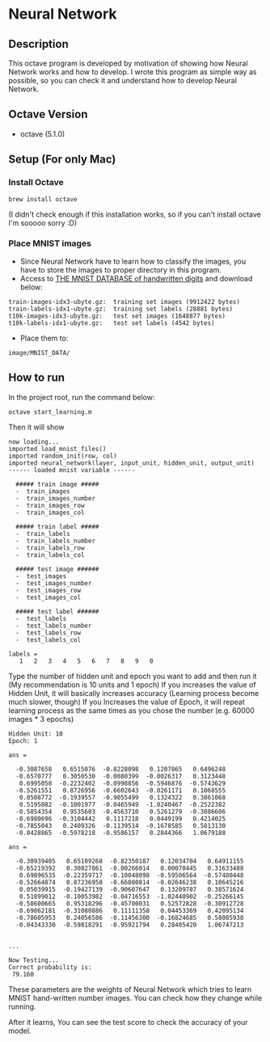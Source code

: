 # Neural Network
## Description
This octave program is developed by motivation of showing how Neural Network works and how to develop.
I wrote this program as simple way as possible, so you can check it and understand how to develop Neural Network.

## Octave Version
- octave (5.1.0)

## Setup (For only Mac)
### Install Octave
```
brew install octave
```

 (I didn't check enough if this installation works, so if you can't install octave I'm sooooo sorry :D)

### Place MNIST images
- Since Neural Network have to learn how to classify the images, you have to store the images to proper directory in this program.
- Access to [THE MNIST DATABASE of handwritten digits](http://yann.lecun.com/exdb/mnist/) and download below:
```
train-images-idx3-ubyte.gz:  training set images (9912422 bytes)
train-labels-idx1-ubyte.gz:  training set labels (28881 bytes)
t10k-images-idx3-ubyte.gz:   test set images (1648877 bytes)
t10k-labels-idx1-ubyte.gz:   test set labels (4542 bytes)
```

- Place them to:

```
image/MNIST_DATA/
```

## How to run
In the project root, run the command below:
```
octave start_learning.m
```

Then it will show
```
now loading...
imported load_mnist_files()
imported random_init(row, col)
imported neural_network(layer, input_unit, hidden_unit, output_unit)
------ loaded mnist variable ------

  ##### train image #####
  -  train_images
  -  train_images_number
  -  train_images_row
  -  train_images_col

  ##### train label #####
  -  train_labels
  -  train_labels_number
  -  train_labels_row
  -  train_labels_col

  ##### test image ######
  -  test_images
  -  test_images_number
  -  test_images_row
  -  test_images_col

  ##### test label ######
  -  test_labels
  -  test_labels_number
  -  test_labels_row
  -  test_labels_col

labels = 
   1   2   3   4   5   6   7   8   9   0
```

Type the number of hidden unit and epoch you want to add and then run it (My recommendation is 10 units and 1 epoch)
If you increases the value of Hidden Unit, it will basically increases accuracy (Learning process become much slower, though)
If you Increases the value of Epoch, it will repeat learning process as the same times as you chose the number (e.g. 60000 images * 3 epochs)

```
Hidden Unit: 10
Epoch: 1
```

```
ans =

  -0.3087658   0.6515076  -0.8228098   0.1207865   0.6496248
  -0.6570777   0.3050530  -0.0080399  -0.0026317   0.3123448
   0.6995058  -0.2232402  -0.0998856  -0.5946876  -0.5743629
  -0.5261551   0.8726956  -0.6602643  -0.0261171   0.1068555
   0.0508772  -0.1939557  -0.9055499   0.1324322   0.3861068
   0.5195082  -0.1001977  -0.0465949  -1.0240467  -0.2522382
  -0.5854354   0.9535603  -0.4563710   0.5261279  -0.3086606
  -0.6980696  -0.3104442   0.1117218   0.0449199   0.4214025
  -0.7855043   0.2409326  -0.1139514  -0.1678585   0.5813130
  -0.0428865  -0.5978218  -0.9586157   0.2844366   1.0679188

ans =

  -0.30939405   0.65109268  -0.82350187   0.12034704   0.64911155
  -0.65219392   0.30827861  -0.00266014   0.00078445   0.31633488
   0.69896535  -0.22359717  -0.10048098  -0.59506564  -0.57480448
  -0.52664874   0.87236958  -0.66080814  -0.02646238   0.10645216
   0.05039915  -0.19427139  -0.90607647   0.13209787   0.38571624
   0.51899012  -0.10053982  -0.04716553  -1.02440902  -0.25266145
  -0.58600665   0.95318296  -0.45700031   0.52572828  -0.30912728
  -0.69862181  -0.31080886   0.11111358   0.04453369   0.42095134
  -0.78605953   0.24056586  -0.11456300  -0.16824685   0.58085938
  -0.04343330  -0.59818291  -0.95921794   0.28405420   1.06747213


...

Now Testing...
Correct probability is: 
 79.160
```

These parameters are the weights of Neural Network which tries to learn MNIST hand-written number images.
You can check how they change while running.

After it learns, You can see the test score to check the accuracy of your model.